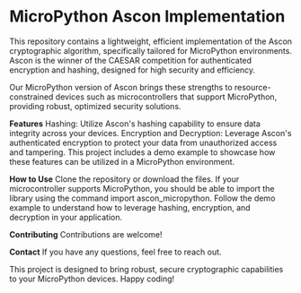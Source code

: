 # MicroPython Ascon Implementation
This repository contains a lightweight, efficient implementation of the Ascon cryptographic algorithm, specifically tailored for MicroPython environments. Ascon is the winner of the CAESAR competition for authenticated encryption and hashing, designed for high security and efficiency.

Our MicroPython version of Ascon brings these strengths to resource-constrained devices such as microcontrollers that support MicroPython, providing robust, optimized security solutions.

**Features**
Hashing: Utilize Ascon's hashing capability to ensure data integrity across your devices.
Encryption and Decryption: Leverage Ascon's authenticated encryption to protect your data from unauthorized access and tampering.
This project includes a demo example to showcase how these features can be utilized in a MicroPython environment.

**How to Use**
Clone the repository or download the files.
If your microcontroller supports MicroPython, you should be able to import the library using the command import ascon_micropython.
Follow the demo example to understand how to leverage hashing, encryption, and decryption in your application.

**Contributing**
Contributions are welcome!

**Contact**
If you have any questions, feel free to reach out.

This project is designed to bring robust, secure cryptographic capabilities to your MicroPython devices. Happy coding!


